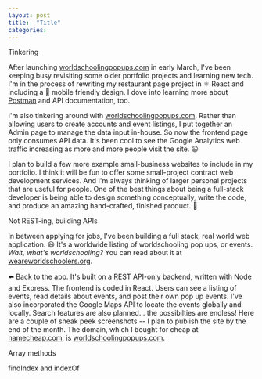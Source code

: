 ```yaml
---
layout: post
title:  "Title"
categories: 
---
```


Tinkering

After launching [worldschoolingpopups.com](https://worldschoolingpopups.com) in early March, I've been keeping busy revisiting some older portfolio projects and learning new tech. I'm in the process of rewriting my restaurant page project in ⚛️&nbsp;React and including a 📱&nbsp;mobile friendly design. I dove into learning more about [Postman](https://postman.com) and API documentation, too.

I'm also tinkering around with [worldschoolingpopups.com](https://worldschoolingpopups.com). Rather than allowing users to create accounts and event listings, I put together an Admin page to manage the data input in-house. So now the frontend page only consumes API data. It's been cool to see the Google Analytics web traffic increasing as more and more people visit the site. 😃

I plan to build a few more example small-business websites to include in my portfolio. I think it will be fun to offer some small-project contract web development services. And I'm always thinking of larger personal projects that are useful for people. One of the best things about being a full-stack developer is being able to design something conceptually, write the code, and produce an amazing hand-crafted, finished product. 🙌


Not REST-ing, building APIs

In between applying for jobs, I've been building a full stack, real world web application. 😃 It's a worldwide listing of worldschooling pop ups, or events. *Wait, what's worldschooling?* You can read about it at [weareworldschoolers.org](https://weareworldschoolers.org/resources/what-is-worldschooling/). 

⬅️ Back to the app. It's built on a REST API-only backend, written with Node and Express. The frontend is coded in React. Users can see a listing of events, read details about events, and post their own pop up events. I've also incorporated the Google Maps API to locate the events globally and locally. Search features are also planned... the possibilties are endless! Here are a couple of sneak peek screenshots -- I plan to publish the site by the end of the month. The domain, which I bought for cheap at [namecheap.com](https://namecheap.com), is [worldschoolingpopups.com](https://worldschoolingpopups.com). 








Array methods

findIndex and indexOf 


